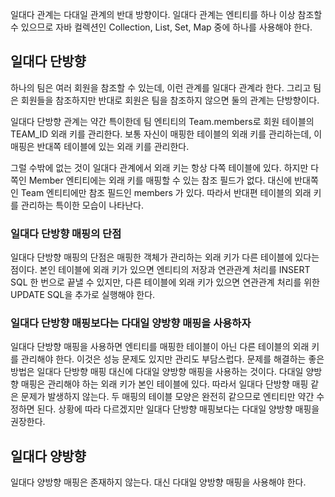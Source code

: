 일대다 관계는 다대일 관계의 반대 방향이다. 일대다 관계는 엔티티를 하나 이상 참조할 수 있으므로 자바 컬렉션인 Collection, List, Set, Map 중에 하나를 사용해야 한다.

## 일대다 단방향
하나의 팀은 여러 회원을 참조할 수 있는데, 이런 관계를 일대다 관계라 한다. 그리고 팀은 회원들을 참조하지만 반대로 회원은 팀을 참조하지 않으면 둘의 관계는 단방향이다. 

일대다 단방향 관계는 약간 특이한데 팀 엔티티의 Team.members로 회원 테이블의 TEAM_ID 외래 키를 관리한다. 보통 자신이 매핑한 테이블의 외래 키를 관리하는데, 이 매핑은 반대쪽 테이블에 있는 외래 키를 관리한다. 

그럴 수밖에 없는 것이 일대다 관계에서 외래 키는 항상 다쪽 테이블에 있다. 하지만 다 쪽인 Member 엔티티에는 외래 키를 매핑할 수 있는 참조 필드가 없다. 대신에 반대쪽인 Team 엔티티에만 참조 필드인 members 가 있다. 따라서 반대편 테이블의 외래 키를 관리하는 특이한 모습이 나타난다.

### 일대다 단방향 매핑의 단점
일대다 단방향 매핑의 단점은 매핑한 객체가 관리하는 외래 키가 다른 테이블에 있다는 점이다. 본인 테이블에 외래 키가 있으면 엔티티의 저장과 연관관계 처리를 INSERT SQL 한 번으로 끝낼 수 있지만, 다른 테이블에 외래 키가 있으면 연관관계 처리를 위한 UPDATE SQL을 추가로 실행해야 한다.

### 일대다 단방향 매핑보다는 다대일 양방향 매핑을 사용하자
일대다 단방향 매핑을 사용하면 엔티티를 매핑한 테이블이 아닌 다른 테이블의 외래 키를 관리해야 한다. 이것은 성능 문제도 있지만 관리도 부담스럽다. 문제를 해결하는 좋은 방법은 일대다 단방향 매핑 대신에 다대일 양방향 매핑을 사용하는 것이다. 다대일 양방향 매핑은 관리해야 하는 외래 키가 본인 테이블에 있다. 따라서 일대다 단방향 매핑 같은 문제가 발생하지 않는다. 두 매핑의 테이블 모양은 완전히 같으므로 엔티티만 약간 수정하면 된다. 상황에 따라 다르겠지만 일대다 단방향 매핑보다는 다대일 양방향 매핑을 권장한다.

## 일대다 양방향
일대다 양방향 매핑은 존재하지 않는다. 대신 다대일 양방향 매핑을 사용해야 한다.